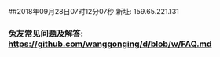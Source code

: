 ##2018年09月28日07时12分07秒 新址: 159.65.221.131
### 兔友常见问题及解答: https://github.com/wanggonging/d/blob/w/FAQ.md
